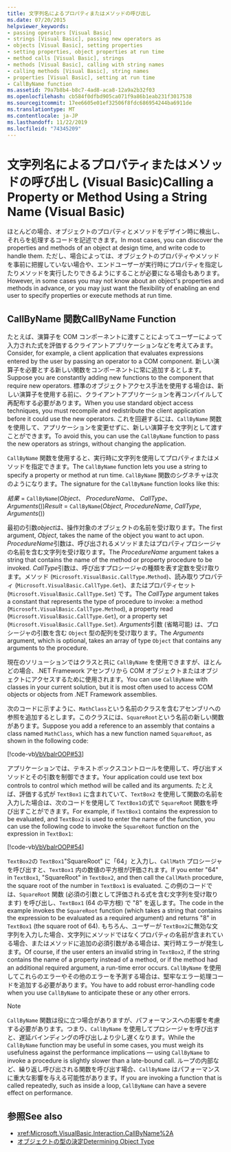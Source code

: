 ```yaml
---
title: 文字列名によるプロパティまたはメソッドの呼び出し
ms.date: 07/20/2015
helpviewer_keywords:
- passing operators [Visual Basic]
- strings [Visual Basic], passing new operators as
- objects [Visual Basic], setting properties
- setting properties, object properties at run time
- method calls [Visual Basic], strings
- methods [Visual Basic], calling with string names
- calling methods [Visual Basic], string names
- properties [Visual Basic], setting at run time
- CallByName function
ms.assetid: 79a7b8b4-b8c7-4ad8-aca8-12a9a2b32f03
ms.openlocfilehash: cb584f0dfbd905ca071f9a86b1eab231f3017538
ms.sourcegitcommit: 17ee6605e01ef32506f8fdc686954244ba6911de
ms.translationtype: MT
ms.contentlocale: ja-JP
ms.lasthandoff: 11/22/2019
ms.locfileid: "74345209"
---
```

# <a name="calling-a-property-or-method-using-a-string-name-visual-basic"></a><span data-ttu-id="37154-102">文字列名によるプロパティまたはメソッドの呼び出し (Visual Basic)</span><span class="sxs-lookup"><span data-stu-id="37154-102">Calling a Property or Method Using a String Name (Visual Basic)</span></span>
<span data-ttu-id="37154-103">ほとんどの場合、オブジェクトのプロパティとメソッドをデザイン時に検出し、それらを処理するコードを記述できます。</span><span class="sxs-lookup"><span data-stu-id="37154-103">In most cases, you can discover the properties and methods of an object at design time, and write code to handle them.</span></span> <span data-ttu-id="37154-104">ただし、場合によっては、オブジェクトのプロパティやメソッドを事前に把握していない場合や、エンドユーザーが実行時にプロパティを指定したりメソッドを実行したりできるようにすることが必要になる場合もあります。</span><span class="sxs-lookup"><span data-stu-id="37154-104">However, in some cases you may not know about an object's properties and methods in advance, or you may just want the flexibility of enabling an end user to specify properties or execute methods at run time.</span></span>  
  
## <a name="callbyname-function"></a><span data-ttu-id="37154-105">CallByName 関数</span><span class="sxs-lookup"><span data-stu-id="37154-105">CallByName Function</span></span>  
 <span data-ttu-id="37154-106">たとえば、演算子を COM コンポーネントに渡すことによってユーザーによって入力された式を評価するクライアントアプリケーションなどを考えてみます。</span><span class="sxs-lookup"><span data-stu-id="37154-106">Consider, for example, a client application that evaluates expressions entered by the user by passing an operator to a COM component.</span></span> <span data-ttu-id="37154-107">新しい演算子を必要とする新しい関数をコンポーネントに常に追加するとします。</span><span class="sxs-lookup"><span data-stu-id="37154-107">Suppose you are constantly adding new functions to the component that require new operators.</span></span> <span data-ttu-id="37154-108">標準のオブジェクトアクセス手法を使用する場合は、新しい演算子を使用する前に、クライアントアプリケーションを再コンパイルして再配布する必要があります。</span><span class="sxs-lookup"><span data-stu-id="37154-108">When you use standard object access techniques, you must recompile and redistribute the client application before it could use the new operators.</span></span> <span data-ttu-id="37154-109">これを回避するには、`CallByName` 関数を使用して、アプリケーションを変更せずに、新しい演算子を文字列として渡すことができます。</span><span class="sxs-lookup"><span data-stu-id="37154-109">To avoid this, you can use the `CallByName` function to pass the new operators as strings, without changing the application.</span></span>  
  
 <span data-ttu-id="37154-110">`CallByName` 関数を使用すると、実行時に文字列を使用してプロパティまたはメソッドを指定できます。</span><span class="sxs-lookup"><span data-stu-id="37154-110">The `CallByName` function lets you use a string to specify a property or method at run time.</span></span> <span data-ttu-id="37154-111">`CallByName` 関数のシグネチャは次のようになります。</span><span class="sxs-lookup"><span data-stu-id="37154-111">The signature for the `CallByName` function looks like this:</span></span>  
  
 <span data-ttu-id="37154-112">*結果* = `CallByName`(*Object*、 *ProcedureName*、 *CallType*、 *Arguments*())</span><span class="sxs-lookup"><span data-stu-id="37154-112">*Result* = `CallByName`(*Object*, *ProcedureName*, *CallType*, *Arguments*())</span></span>  
  
 <span data-ttu-id="37154-113">最初の引数*object*は、操作対象のオブジェクトの名前を受け取ります。</span><span class="sxs-lookup"><span data-stu-id="37154-113">The first argument, *Object*, takes the name of the object you want to act upon.</span></span> <span data-ttu-id="37154-114">*ProcedureName*引数は、呼び出されるメソッドまたはプロパティプロシージャの名前を含む文字列を受け取ります。</span><span class="sxs-lookup"><span data-stu-id="37154-114">The *ProcedureName* argument takes a string that contains the name of the method or property procedure to be invoked.</span></span> <span data-ttu-id="37154-115">*CallType*引数は、呼び出すプロシージャの種類を表す定数を受け取ります。メソッド (`Microsoft.VisualBasic.CallType.Method`)、読み取りプロパティ (`Microsoft.VisualBasic.CallType.Get`)、またはプロパティセット (`Microsoft.VisualBasic.CallType.Set`) です。</span><span class="sxs-lookup"><span data-stu-id="37154-115">The *CallType* argument takes a constant that represents the type of procedure to invoke: a method (`Microsoft.VisualBasic.CallType.Method`), a property read (`Microsoft.VisualBasic.CallType.Get`), or a property set (`Microsoft.VisualBasic.CallType.Set`).</span></span> <span data-ttu-id="37154-116">*Arguments*引数 (省略可能) は、プロシージャの引数を含む `Object` 型の配列を受け取ります。</span><span class="sxs-lookup"><span data-stu-id="37154-116">The *Arguments* argument, which is optional, takes an array of type `Object` that contains any arguments to the procedure.</span></span>  
  
 <span data-ttu-id="37154-117">現在のソリューションではクラスと共に `CallByName` を使用できますが、ほとんどの場合、.NET Framework アセンブリから COM オブジェクトまたはオブジェクトにアクセスするために使用されます。</span><span class="sxs-lookup"><span data-stu-id="37154-117">You can use `CallByName` with classes in your current solution, but it is most often used to access COM objects or objects from .NET Framework assemblies.</span></span>  
  
 <span data-ttu-id="37154-118">次のコードに示すように、`MathClass`という名前のクラスを含むアセンブリへの参照を追加するとします。このクラスには、`SquareRoot`という名前の新しい関数があります。</span><span class="sxs-lookup"><span data-stu-id="37154-118">Suppose you add a reference to an assembly that contains a class named `MathClass`, which has a new function named `SquareRoot`, as shown in the following code:</span></span>  
  
 [!code-vb[VbVbalrOOP#53](~/samples/snippets/visualbasic/VS_Snippets_VBCSharp/VbVbalrOOP/VB/OOP.vb#53)]  
  
 <span data-ttu-id="37154-119">アプリケーションでは、テキストボックスコントロールを使用して、呼び出すメソッドとその引数を制御できます。</span><span class="sxs-lookup"><span data-stu-id="37154-119">Your application could use text box controls to control which method will be called and its arguments.</span></span> <span data-ttu-id="37154-120">たとえば、評価する式が `TextBox1` に含まれていて、`TextBox2` を使用して関数の名前を入力した場合は、次のコードを使用して `TextBox1`の式で `SquareRoot` 関数を呼び出すことができます。</span><span class="sxs-lookup"><span data-stu-id="37154-120">For example, if `TextBox1` contains the expression to be evaluated, and `TextBox2` is used to enter the name of the function, you can use the following code to invoke the `SquareRoot` function on the expression in `TextBox1`:</span></span>  
  
 [!code-vb[VbVbalrOOP#54](~/samples/snippets/visualbasic/VS_Snippets_VBCSharp/VbVbalrOOP/VB/OOP.vb#54)]  
  
 <span data-ttu-id="37154-121">`TextBox2`の `TextBox1`"SquareRoot" に「64」と入力し、`CallMath` プロシージャを呼び出すと、`TextBox1` 内の数値の平方根が評価されます。</span><span class="sxs-lookup"><span data-stu-id="37154-121">If you enter "64" in `TextBox1`, "SquareRoot" in `TextBox2`, and then call the `CallMath` procedure, the square root of the number in `TextBox1` is evaluated.</span></span> <span data-ttu-id="37154-122">この例のコードでは、`SquareRoot` 関数 (必須の引数として評価される式を含む文字列を受け取ります) を呼び出し、`TextBox1` (64 の平方根) で "8" を返します。</span><span class="sxs-lookup"><span data-stu-id="37154-122">The code in the example invokes the `SquareRoot` function (which takes a string that contains the expression to be evaluated as a required argument) and returns "8" in `TextBox1` (the square root of 64).</span></span> <span data-ttu-id="37154-123">もちろん、ユーザーが `TextBox2`に無効な文字列を入力した場合、文字列にメソッドではなくプロパティの名前が含まれている場合、またはメソッドに追加の必須引数がある場合は、実行時エラーが発生します。</span><span class="sxs-lookup"><span data-stu-id="37154-123">Of course, if the user enters an invalid string in `TextBox2`, if the string contains the name of a property instead of a method, or if the method had an additional required argument, a run-time error occurs.</span></span> <span data-ttu-id="37154-124">`CallByName` を使用してこれらのエラーやその他のエラーを予測する場合は、堅牢なエラー処理コードを追加する必要があります。</span><span class="sxs-lookup"><span data-stu-id="37154-124">You have to add robust error-handling code when you use `CallByName` to anticipate these or any other errors.</span></span>  
  
> [!NOTE]
> <span data-ttu-id="37154-125">`CallByName` 関数は役に立つ場合がありますが、パフォーマンスへの影響を考慮する必要があります。つまり、`CallByName` を使用してプロシージャを呼び出すと、遅延バインディングの呼び出しより少し遅くなります。</span><span class="sxs-lookup"><span data-stu-id="37154-125">While the `CallByName` function may be useful in some cases, you must weigh its usefulness against the performance implications — using `CallByName` to invoke a procedure is slightly slower than a late-bound call.</span></span> <span data-ttu-id="37154-126">ループの内部など、繰り返し呼び出される関数を呼び出す場合、`CallByName` はパフォーマンスに重大な影響を与える可能性があります。</span><span class="sxs-lookup"><span data-stu-id="37154-126">If you are invoking a function that is called repeatedly, such as inside a loop, `CallByName` can have a severe effect on performance.</span></span>  
  
## <a name="see-also"></a><span data-ttu-id="37154-127">参照</span><span class="sxs-lookup"><span data-stu-id="37154-127">See also</span></span>

- <xref:Microsoft.VisualBasic.Interaction.CallByName%2A>
- [<span data-ttu-id="37154-128">オブジェクトの型の決定</span><span class="sxs-lookup"><span data-stu-id="37154-128">Determining Object Type</span></span>](../../../../visual-basic/programming-guide/language-features/early-late-binding/determining-object-type.md)
